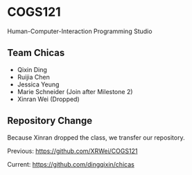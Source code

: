 # COGS121
Human-Computer-Interaction Programming Studio

## Team Chicas
* Qixin Ding
* Ruijia Chen
* Jessica Yeung
* Marie Schneider (Join after Milestone 2)
* Xinran Wei (Dropped)

## Repository Change
Because Xinran dropped the class, we transfer our repository. 

Previous: https://github.com/XRWei/COGS121 

Current: https://github.com/dingqixin/chicas
